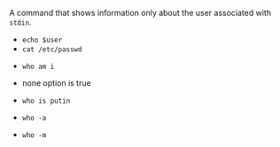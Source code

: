A command that shows information only about the user associated with `stdin`.

* `echo $user`
* `cat /etc/passwd`
+ `who am i`
* none option is true
+ `who is putin`
* `who -a`
+ `who -m`
